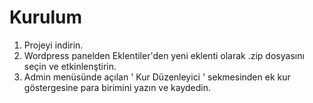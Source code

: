 # Kurulum

1. Projeyi indirin.
2. Wordpress panelden Eklentiler'den yeni eklenti olarak .zip dosyasını seçin ve etkinlenştirin.
3. Admin menüsünde açılan ' Kur Düzenleyici ' sekmesinden ek kur göstergesine para birimini yazın ve kaydedin.
